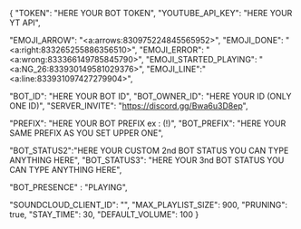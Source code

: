 {
  "TOKEN": "HERE YOUR BOT TOKEN",
  "YOUTUBE_API_KEY": "HERE YOUR YT API",


  "EMOJI_ARROW": "<a:arrows:830975224845565952>",
  "EMOJI_DONE": "<a:right:833265255886356510>",
  "EMOJI_ERROR": "<a:wrong:833366149785845790>",
  "EMOJI_STARTED_PLAYING": "<a:NG_26:833930149581029376>",
  "EMOJI_LINE":"<a:line:833931097427279904>",


  "BOT_ID": "HERE YOUR BOT ID",
  "BOT_OWNER_ID": "HERE YOUR ID (ONLY ONE ID)",
  "SERVER_INVITE": "https://discord.gg/Bwa6u3D8ep",

  "PREFIX": "HERE YOUR BOT PREFIX ex : (!)",
  "BOT_PREFIX": "HERE YOUR SAME PREFIX AS YOU SET UPPER ONE",


  "BOT_STATUS2":"HERE YOUR CUSTOM 2nd BOT STATUS YOU CAN TYPE ANYTHING HERE",
  "BOT_STATUS3": "HERE YOUR 3nd BOT STATUS YOU CAN TYPE ANYTHING HERE",
  
  "BOT_PRESENCE" : "PLAYING",

  "SOUNDCLOUD_CLIENT_ID": "",
  "MAX_PLAYLIST_SIZE": 900,
  "PRUNING": true,
  "STAY_TIME": 30,
  "DEFAULT_VOLUME": 100
}


     
